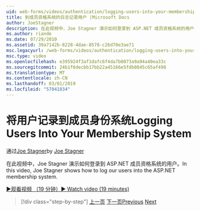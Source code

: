 ```yaml
---
uid: web-forms/videos/authentication/logging-users-into-your-membership-system
title: 到成员资格系统的日志记录用户 |Microsoft Docs
author: JoeStagner
description: 在此视频中，Joe Stagner 演示如何登录到 ASP.NET 成员资格系统的用户。
ms.author: riande
ms.date: 07/29/2010
ms.assetid: 39a7142b-8228-4dae-8578-c26d70e3ae71
msc.legacyurl: /web-forms/videos/authentication/logging-users-into-your-membership-system
msc.type: video
ms.openlocfilehash: e395924f3af1dafc6f4da7b0073a9a94a40ea33c
ms.sourcegitcommit: 24b1f6decbb17bb22a45166e5fdb0845c65af498
ms.translationtype: MT
ms.contentlocale: zh-CN
ms.lasthandoff: 03/01/2019
ms.locfileid: "57041834"
---
```

<a name="logging-users-into-your-membership-system"></a><span data-ttu-id="80e5b-103">将用户记录到成员身份系统</span><span class="sxs-lookup"><span data-stu-id="80e5b-103">Logging Users Into Your Membership System</span></span>
====================
<span data-ttu-id="80e5b-104">通过[Joe Stagner](https://github.com/JoeStagner)</span><span class="sxs-lookup"><span data-stu-id="80e5b-104">by [Joe Stagner](https://github.com/JoeStagner)</span></span>

<span data-ttu-id="80e5b-105">在此视频中，Joe Stagner 演示如何登录到 ASP.NET 成员资格系统的用户。</span><span class="sxs-lookup"><span data-stu-id="80e5b-105">In this video, Joe Stagner shows how to log our users into the ASP.NET membership system.</span></span>

[<span data-ttu-id="80e5b-106">&#9654;观看视频 （19 分钟）</span><span class="sxs-lookup"><span data-stu-id="80e5b-106">&#9654; Watch video (19 minutes)</span></span>](https://channel9.msdn.com/Blogs/ASP-NET-Site-Videos/logging-users-into-your-membership-system)

> [!div class="step-by-step"]
> <span data-ttu-id="80e5b-107">[上一页](adding-users-to-your-membership-system.md)
> [下一页](implement-the-registration-verification-pattern.md)</span><span class="sxs-lookup"><span data-stu-id="80e5b-107">[Previous](adding-users-to-your-membership-system.md)
[Next](implement-the-registration-verification-pattern.md)</span></span>
